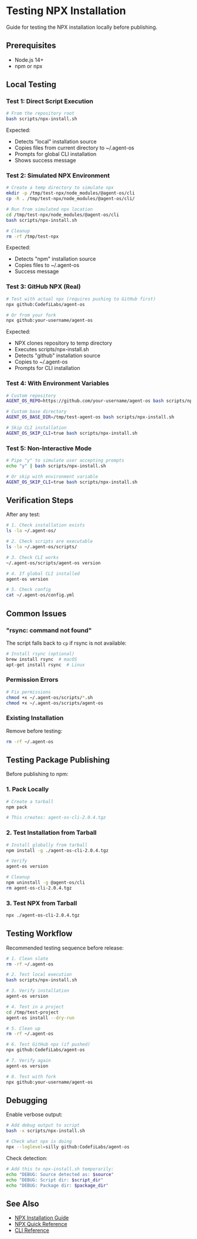 # Testing NPX Installation

Guide for testing the NPX installation locally before publishing.

## Prerequisites

- Node.js 14+
- npm or npx

## Local Testing

### Test 1: Direct Script Execution

```bash
# From the repository root
bash scripts/npx-install.sh
```

Expected:
- Detects "local" installation source
- Copies files from current directory to ~/.agent-os
- Prompts for global CLI installation
- Shows success message

### Test 2: Simulated NPX Environment

```bash
# Create a temp directory to simulate npx
mkdir -p /tmp/test-npx/node_modules/@agent-os/cli
cp -R . /tmp/test-npx/node_modules/@agent-os/cli/

# Run from simulated npx location
cd /tmp/test-npx/node_modules/@agent-os/cli
bash scripts/npx-install.sh

# Cleanup
rm -rf /tmp/test-npx
```

Expected:
- Detects "npm" installation source
- Copies files to ~/.agent-os
- Success message

### Test 3: GitHub NPX (Real)

```bash
# Test with actual npx (requires pushing to GitHub first)
npx github:CodefiLabs/agent-os

# Or from your fork
npx github:your-username/agent-os
```

Expected:
- NPX clones repository to temp directory
- Executes scripts/npx-install.sh
- Detects "github" installation source
- Copies to ~/.agent-os
- Prompts for CLI installation

### Test 4: With Environment Variables

```bash
# Custom repository
AGENT_OS_REPO=https://github.com/your-username/agent-os bash scripts/npx-install.sh

# Custom base directory
AGENT_OS_BASE_DIR=/tmp/test-agent-os bash scripts/npx-install.sh

# Skip CLI installation
AGENT_OS_SKIP_CLI=true bash scripts/npx-install.sh
```

### Test 5: Non-Interactive Mode

```bash
# Pipe "y" to simulate user accepting prompts
echo "y" | bash scripts/npx-install.sh

# Or skip with environment variable
AGENT_OS_SKIP_CLI=true bash scripts/npx-install.sh
```

## Verification Steps

After any test:

```bash
# 1. Check installation exists
ls -la ~/.agent-os/

# 2. Check scripts are executable
ls -la ~/.agent-os/scripts/

# 3. Check CLI works
~/.agent-os/scripts/agent-os version

# 4. If global CLI installed
agent-os version

# 5. Check config
cat ~/.agent-os/config.yml
```

## Common Issues

### "rsync: command not found"

The script falls back to `cp` if rsync is not available:

```bash
# Install rsync (optional)
brew install rsync  # macOS
apt-get install rsync  # Linux
```

### Permission Errors

```bash
# Fix permissions
chmod +x ~/.agent-os/scripts/*.sh
chmod +x ~/.agent-os/scripts/agent-os
```

### Existing Installation

Remove before testing:

```bash
rm -rf ~/.agent-os
```

## Testing Package Publishing

Before publishing to npm:

### 1. Pack Locally

```bash
# Create a tarball
npm pack

# This creates: agent-os-cli-2.0.4.tgz
```

### 2. Test Installation from Tarball

```bash
# Install globally from tarball
npm install -g ./agent-os-cli-2.0.4.tgz

# Verify
agent-os version

# Cleanup
npm uninstall -g @agent-os/cli
rm agent-os-cli-2.0.4.tgz
```

### 3. Test NPX from Tarball

```bash
npx ./agent-os-cli-2.0.4.tgz
```

## Testing Workflow

Recommended testing sequence before release:

```bash
# 1. Clean slate
rm -rf ~/.agent-os

# 2. Test local execution
bash scripts/npx-install.sh

# 3. Verify installation
agent-os version

# 4. Test in a project
cd /tmp/test-project
agent-os install --dry-run

# 5. Clean up
rm -rf ~/.agent-os

# 6. Test GitHub npx (if pushed)
npx github:CodefiLabs/agent-os

# 7. Verify again
agent-os version

# 8. Test with fork
npx github:your-username/agent-os
```

## Debugging

Enable verbose output:

```bash
# Add debug output to script
bash -x scripts/npx-install.sh

# Check what npx is doing
npx --loglevel=silly github:CodefiLabs/agent-os
```

Check detection:

```bash
# Add this to npx-install.sh temporarily:
echo "DEBUG: Source detected as: $source"
echo "DEBUG: Script dir: $script_dir"
echo "DEBUG: Package dir: $package_dir"
```

## See Also

- [NPX Installation Guide](npx-installation.md)
- [NPX Quick Reference](npx-quick-reference.md)
- [CLI Reference](cli-reference.md)
